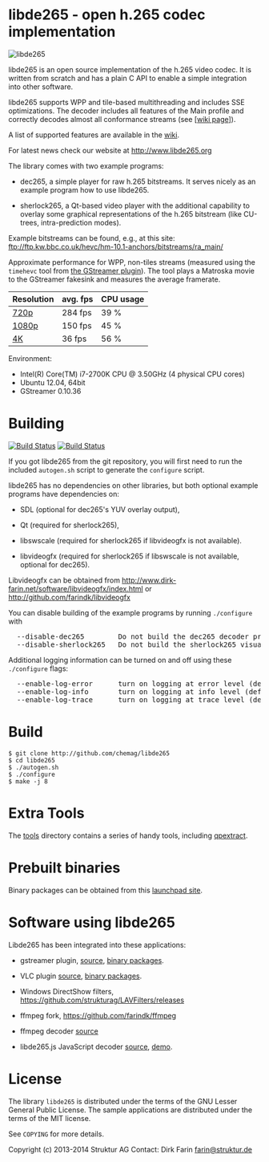 
libde265 - open h.265 codec implementation
==========================================

![libde265](libde265.png)

libde265 is an open source implementation of the h.265 video codec.
It is written from scratch and has a plain C API to enable
a simple integration into other software.

libde265 supports WPP and tile-based multithreading and includes SSE optimizations.
The decoder includes all features of the Main profile and correctly decodes almost all
conformance streams (see [[wiki page](https://github.com/strukturag/libde265/wiki/Decoder-conformance)]).

A list of supported features are available in the [wiki](https://github.com/strukturag/libde265/wiki/Supported-decoding-features).

For latest news check our website at http://www.libde265.org

The library comes with two example programs:

- dec265, a simple player for raw h.265 bitstreams.
          It serves nicely as an example program how to use libde265.

- sherlock265, a Qt-based video player with the additional capability
          to overlay some graphical representations of the h.265
          bitstream (like CU-trees, intra-prediction modes).

Example bitstreams can be found, e.g., at this site:
  ftp://ftp.kw.bbc.co.uk/hevc/hm-10.1-anchors/bitstreams/ra_main/

Approximate performance for WPP, non-tiles streams (measured using the `timehevc`
tool from [the GStreamer plugin](https://github.com/strukturag/gstreamer-libde265)).
The tool plays a Matroska movie to the GStreamer fakesink and measures
the average framerate.

| Resolution        | avg. fps | CPU usage |
| ----------------- | -------- | --------- |
| [720p][1]         |  284 fps |      39 % |
| [1080p][2]        |  150 fps |      45 % |
| [4K][3]           |   36 fps |      56 % |

Environment:
- Intel(R) Core(TM) i7-2700K CPU @ 3.50GHz (4 physical CPU cores)
- Ubuntu 12.04, 64bit
- GStreamer 0.10.36

[1]: http://trailers.divx.com/hevc/TearsOfSteel_720p_24fps_27qp_831kbps_720p_GPSNR_41.65_HM11_2aud_7subs.mkv
[2]: http://trailers.divx.com/hevc/TearsOfSteel_1080p_24fps_27qp_1474kbps_GPSNR_42.29_HM11_2aud_7subs.mkv
[3]: http://trailers.divx.com/hevc/TearsOfSteel_4K_24fps_9500kbps_2aud_9subs.mkv


Building
========

[![Build Status](https://travis-ci.org/strukturag/libde265.png?branch=master)](https://travis-ci.org/strukturag/libde265) [![Build Status](https://ci.appveyor.com/api/projects/status/github/strukturag/libde265?svg=true)](https://ci.appveyor.com/project/strukturag/libde265)

If you got libde265 from the git repository, you will first need to run
the included `autogen.sh` script to generate the `configure` script.

libde265 has no dependencies on other libraries, but both optional example programs
have dependencies on:

- SDL (optional for dec265's YUV overlay output),

- Qt (required for sherlock265),

- libswscale (required for sherlock265 if libvideogfx is not available).

- libvideogfx (required for sherlock265 if libswscale is not available,
  optional for dec265).

Libvideogfx can be obtained from
  http://www.dirk-farin.net/software/libvideogfx/index.html
or
  http://github.com/farindk/libvideogfx


You can disable building of the example programs by running `./configure` with
<pre>
  --disable-dec265        Do not build the dec265 decoder program.
  --disable-sherlock265   Do not build the sherlock265 visual inspection program.
</pre>

Additional logging information can be turned on and off using these `./configure` flags:
<pre>
  --enable-log-error      turn on logging at error level (default=yes)
  --enable-log-info       turn on logging at info level (default=no)
  --enable-log-trace      turn on logging at trace level (default=no)
</pre>


# Build

```
$ git clone http://github.com/chemag/libde265
$ cd libde265
$ ./autogen.sh
$ ./configure
$ make -j 8
```

# Extra Tools

The [tools](tools/) directory contains a series of handy tools, including [qpextract](README.qpextract.md).



Prebuilt binaries
=================

Binary packages can be obtained from this [launchpad site](https://launchpad.net/~strukturag/+archive/libde265).


Software using libde265
=======================

Libde265 has been integrated into these applications:

- gstreamer plugin, [source](https://github.com/strukturag/gstreamer-libde265), [binary packages](https://launchpad.net/~strukturag/+archive/libde265).

- VLC plugin [source](https://github.com/strukturag/vlc-libde265), [binary packages](https://launchpad.net/~strukturag/+archive/libde265).

- Windows DirectShow filters, https://github.com/strukturag/LAVFilters/releases

- ffmpeg fork, https://github.com/farindk/ffmpeg

- ffmpeg decoder [source](https://github.com/strukturag/libde265-ffmpeg)

- libde265.js JavaScript decoder [source](https://github.com/strukturag/libde265.js), [demo](https://strukturag.github.io/libde265.js/).


License
=======

The library `libde265` is distributed under the terms of the GNU Lesser
General Public License. The sample applications are distributed under
the terms of the MIT license.

See `COPYING` for more details.

Copyright (c) 2013-2014 Struktur AG
Contact: Dirk Farin <farin@struktur.de>

